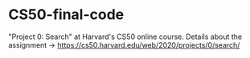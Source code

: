 # CS50-final-code
"Project 0: Search" at Harvard's CS50 online course. 
Details about the assignment -> https://cs50.harvard.edu/web/2020/projects/0/search/
